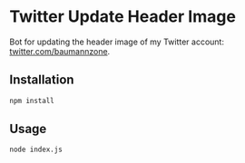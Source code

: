# Twitter Update Header Image

Bot for updating the header image of my Twitter account: [twitter.com/baumannzone](https://tiwtter.com/baumannzone).

## Installation

```bash
npm install
```

## Usage

```bash
node index.js
```
